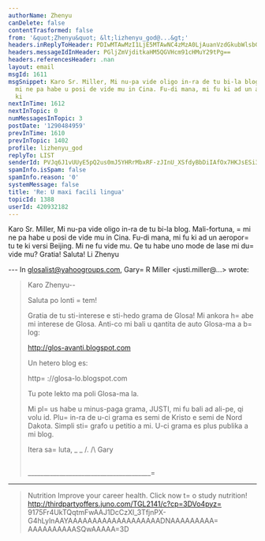 ```yaml
---
authorName: Zhenyu
canDelete: false
contentTrasformed: false
from: '&quot;Zhenyu&quot; &lt;lizhenyu_god@...&gt;'
headers.inReplyToHeader: PDIwMTAwMzI1LjE5MTAwNC4zMzA0LjAuanVzdGkubWlsbGVyQGp1bm8uY29tPg==
headers.messageIdInHeader: PGljZmVjditkaHM5QGVHcm91cHMuY29tPg==
headers.referencesHeader: .nan
layout: email
msgId: 1611
msgSnippet: Karo Sr. Miller, Mi nu-pa vide oligo in-ra de tu bi-la blog. Mali-fortuna,
  mi ne pa habe u posi de vide mu in Cina. Fu-di mana, mi fu ki ad un aeroportu te
  ki
nextInTime: 1612
nextInTopic: 0
numMessagesInTopic: 3
postDate: '1290484959'
prevInTime: 1610
prevInTopic: 1402
profile: lizhenyu_god
replyTo: LIST
senderId: PVJq6J1vUUyE5pQ2us0mJ5YHRrMbxRF-zJInU_XSfdyBbDiIAfOx7HKJsESi3csqWFU2EONpVFPxJ4ORE6g1VwYN4LupT1qJvQc
spamInfo.isSpam: false
spamInfo.reason: '0'
systemMessage: false
title: 'Re: U maxi facili lingua'
topicId: 1388
userId: 420932182
---
```


Karo Sr. Miller,
Mi nu-pa vide oligo in-ra de tu bi-la blog. Mali-fortuna, =
mi ne pa habe u posi de vide mu in Cina. Fu-di mana, mi fu ki ad un aeropor=
tu te ki versi Beijing. Mi ne fu vide mu. Qe tu habe uno mode de lase mi du=
 vide mu? Gratia!
Saluta!
Li Zhenyu

--- In glosalist@yahoogroups.com, Gary=
 R Miller <justi.miller@...> wrote:
>
> Karo Zhenyu--
> 
> Saluta po lonti =
tem!
> 
> Gratia de tu sti-interese e sti-hedo grama de Glosa!  Mi ankora h=
abe mi
> interese de Glosa.  Anti-co mi bali u qantita de auto Glosa-ma a b=
log:
> 
> http://glos-avanti.blogspot.com
> 
> Un hetero blog es:
> 
> http=
://glosa-lo.blogspot.com
> 
> Tu pote lekto ma poli Glosa-ma la.
> 
> Mi pl=
us habe u minus-paga grama, JUSTI, mi fu bali ad ali-pe, qi volu id.
>  Plu=
 in-ra de u-ci grama es semi de Kristo e semi de Nord Dakota.  Simpli
> sti=
 grafo u petitio a mi.  U-ci grama es plus publika a mi blog.
> 
> Itera sa=
luta,
> _ _
> /.
> /\   Gary
> ##
> _______________________________________=
_____________________
> Nutrition
> Improve your career health. Click now t=
o study nutrition!
> http://thirdpartyoffers.juno.com/TGL2141/c?cp=3DVo4pyz=
9175Fr4UkTQqtmFwAAJ1DcCzXl_3TfjnPX-G4hLylnAAYAAAAAAAAAAAAAAAAAAADNAAAAAAAAA=
AAAAAAAAAASQwAAAAA=3D
>



